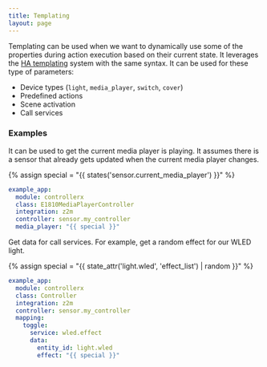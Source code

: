```yaml
---
title: Templating
layout: page
---
```


Templating can be used when we want to dynamically use some of the properties during action execution based on their current state. It leverages the [HA templating](https://www.home-assistant.io/docs/configuration/templating/) system with the same syntax. It can be used for these type of parameters:

- Device types (`light`, `media_player`, `switch`, `cover`)
- Predefined actions
- Scene activation
- Call services

### Examples

It can be used to get the current media player is playing. It assumes there is a sensor that already gets updated when the current media player changes.

{% assign special = "{{ states('sensor.current_media_player') }}" %}

```yaml
example_app:
  module: controllerx
  class: E1810MediaPlayerController
  integration: z2m
  controller: sensor.my_controller
  media_player: "{{ special }}"
```

Get data for call services. For example, get a random effect for our WLED light.

{% assign special = "{{ state_attr('light.wled', 'effect_list') | random }}" %}

```yaml
example_app:
  module: controllerx
  class: Controller
  integration: z2m
  controller: sensor.my_controller
  mapping:
    toggle:
      service: wled.effect
      data:
        entity_id: light.wled
        effect: "{{ special }}"
```
